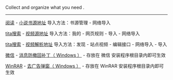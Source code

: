 Collect and organize what you need .

---

[阅读](https://www.coolapk.com/apk/com.gedoor.monkeybook) - [小说书源地址](https://raw.githubusercontent.com/LuanJian/Download/master/%E9%98%85%E8%AF%BB.json) 导入方法：书源管理 - 网络导入

[tita搜索](https://www.lanzous.com/b751334/) - [视频源地址](https://raw.githubusercontent.com/LuanJian/Download/master/tita.json) 导入方法：我的 - 网页规则 - 导入 - 网络导入

[tita搜索](https://www.lanzous.com/b751334/) - [视频解析地址](https://raw.githubusercontent.com/LuanJian/Download/master/tita_api.json) 导入方法：发现 - 站点视频 - 编辑接口 - 网络导入 - 导入

[微信](https://pc.weixin.qq.com/) - [消息防撤回补丁（ Windows ）](https://raw.githubusercontent.com/LuanJian/Download/master/winmm.dll) - 存放在 微信 安装程序根目录内即可生效

[WinRAR](https://www.rarlab.com/) - [去广告弹窗（ Windows ）](https://raw.githubusercontent.com/LuanJian/Download/master/rarreg.key) - 存放在 WinRAR 安装程序根目录内即可生效
